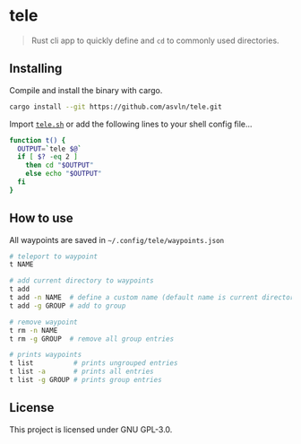 # tele
> Rust cli app to quickly define and `cd` to commonly used directories.

## Installing
Compile and install the binary with cargo.

```bash
cargo install --git https://github.com/asvln/tele.git
```

Import [`tele.sh`](tele.sh) or add the following lines to your shell config file...

```sh
function t() {
  OUTPUT=`tele $@`
  if [ $? -eq 2 ]
    then cd "$OUTPUT"
    else echo "$OUTPUT"
  fi
}
```

## How to use
All waypoints are saved in `~/.config/tele/waypoints.json`

```bash
# teleport to waypoint
t NAME

# add current directory to waypoints
t add
t add -n NAME  # define a custom name (default name is current directory)
t add -g GROUP # add to group

# remove waypoint
t rm -n NAME
t rm -g GROUP  # remove all group entries

# prints waypoints
t list          # prints ungrouped entries
t list -a       # prints all entries
t list -g GROUP # prints group entries
```

## License
This project is licensed under GNU GPL-3.0.
